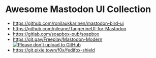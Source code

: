 # Awesome Mastodon UI Collection

- https://github.com/ronilaukkarinen/mastodon-bird-ui
- https://github.com/nileane/TangerineUI-for-Mastodon
- https://gitlab.com/soapbox-pub/soapbox
- https://git.gay/Freeplay/Mastodon-Modern [![Please don't upload to GitHub](https://nogithub.codeberg.page/badge.svg)](https://nogithub.codeberg.page)
- https://git.pixie.town/f0x/fedifox-shield
